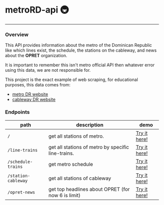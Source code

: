 # metroRD-api 🚇
-----
### Overview

<p>This API provides information about the metro of the Dominican Republic like which lines exist, the schedule, the stations on the cableway, and news about the <strong>OPRET</strong> organization.</p>

<p>It is important to remember this isn't metro official API then whatever error using this data, we are not responsible for.</p>

<p>This project is the exact example of web scraping, for educational purposes, this data comes from:</p>

- [metro DR website](https://www.metrosantodomingo.com/)
- [cableway DR website](https://www.telefericosantodomingo.com/)

### Endpoints

| path                  | description                                          | demo |
| --------------------- | ---------------------------------------------------  | ---- |
| `/`                   | get all stations of metro.                           | [Try it here!](https://api-metro.onrender.com/)    |
| `/line-trains`        | get all stations of metro by specific line-trains.   | [Try it here!](https://api-metro.onrender.com/line-trains)    |
| `/schedule-trains`    | get metro schedule                                   | [Try it here!](https://api-metro.onrender.com/schedule-trains)     |
| `/station-cableway`   | get all stations of cableway                         | [Try it here!](https://api-metro.onrender.com/station-cableway)   |
| `/opret-news`          | get top headlines about OPRET (for now 6 is limit)  | [Try it here!](https://api-metro.onrender.com/opret-news)    |
